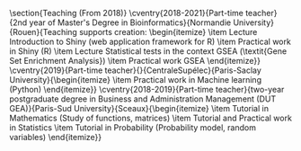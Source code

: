 \section{Teaching (From 2018)}
\cventry{2018-2021}{Part-time teacher}{2nd year of Master's Degree in Bioinformatics}{Normandie University}{Rouen}{Teaching supports creation: 
\begin{itemize}
\item Lecture Introduction to Shiny (web application framework for R) 
\item Practical work in Shiny (R)
\item Lecture Statistical tests in the context GSEA (\textit{Gene Set Enrichment Analysis})
\item Practical work GSEA
\end{itemize}}
\cventry{2019}{Part-time teacher}{}{CentraleSupélec}{Paris-Saclay University}{\begin{itemize}
\item Practical work in Machine learning (Python)
\end{itemize}}
\cventry{2018-2019}{Part-time teacher}{two-year postgraduate degree in Business and Administration Management (DUT GEA)}{Paris-Sud University}{Sceaux}{\begin{itemize}
\item Tutorial in Mathematics (Study of functions, matrices)
\item Tutorial and Practical work in Statistics
\item Tutorial in Probability (Probability model, random variables)
\end{itemize}}
